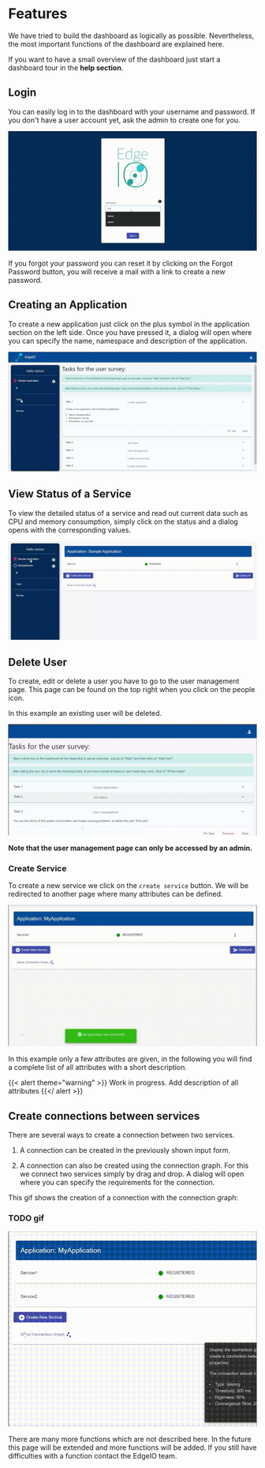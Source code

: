 # Features

We have tried to build the dashboard as logically as possible. 
Nevertheless, the most important functions of the dashboard are explained here. 

If you want to have a small overview of the dashboard just start a dashboard tour in the **help section**.

## Login

You can easily log in to the dashboard with your username and password. If you don't have a user account yet, ask the admin to create one for you.

![gif-login](gifs/login.gif)

If you forgot your password you can reset it by clicking on the Forgot Password button, you will receive a mail with a link to create a new password. 

## Creating an Application

To create a new application just click on the plus symbol in the application section on the left side. 
Once you have pressed it, a dialog will open where you can specify the name, namespace and description of the application. 

![gif-create-application](gifs/app.gif)

## View Status of a Service

To view the detailed status of a service and read out current data such as CPU and memory consumption, simply click on the status and a dialog opens with the corresponding values. 


![gif-view-status](gifs/status.gif)

## Delete User

To create, edit or delete a user you have to go to the user management page. This page can be found on the top right when you click on the people icon.

In this example an existing user will be deleted.

![gif-delete-user](gifs/delete.gif)

**Note that the user management page can only be accessed by an admin.**

### Create Service

To create a new service we click on the ``create service`` button. 
We will be redirected to another page where many attributes can be defined. 

![gif-add-service](gifs/service.gif)


In this example only a few attributes are given, in the following you will find a complete list of all attributes with a short description.

{{< alert theme="warning" >}}
Work in progress. Add description of all attributes
{{</ alert >}}

## Create connections between services

There are several ways to create a connection between two services.

1. A connection can be created in the previously shown input form.

2. A connection can also be created using the connection graph. 
For this we connect two services simply by drag and drop.
A dialog will open where you can specify the requirements for the connection.

This gif shows the creation of a connection with the connection graph:

### TODO gif
![gif-add-connection](gifs/connection.gif)

There are many more functions which are not described here. 
In the future this page will be extended and more functions will be added. 
If you still have difficulties with a function contact the EdgeIO team. 
